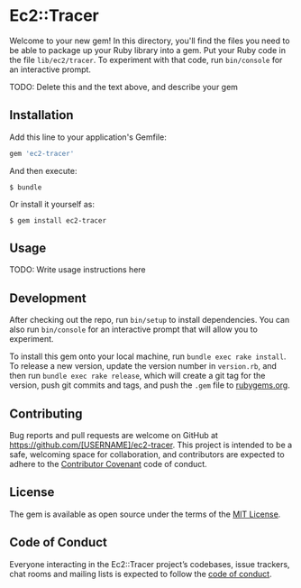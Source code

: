 # Ec2::Tracer

Welcome to your new gem! In this directory, you'll find the files you need to be able to package up your Ruby library into a gem. Put your Ruby code in the file `lib/ec2/tracer`. To experiment with that code, run `bin/console` for an interactive prompt.

TODO: Delete this and the text above, and describe your gem

## Installation

Add this line to your application's Gemfile:

```ruby
gem 'ec2-tracer'
```

And then execute:

    $ bundle

Or install it yourself as:

    $ gem install ec2-tracer

## Usage

TODO: Write usage instructions here

## Development

After checking out the repo, run `bin/setup` to install dependencies. You can also run `bin/console` for an interactive prompt that will allow you to experiment.

To install this gem onto your local machine, run `bundle exec rake install`. To release a new version, update the version number in `version.rb`, and then run `bundle exec rake release`, which will create a git tag for the version, push git commits and tags, and push the `.gem` file to [rubygems.org](https://rubygems.org).

## Contributing

Bug reports and pull requests are welcome on GitHub at https://github.com/[USERNAME]/ec2-tracer. This project is intended to be a safe, welcoming space for collaboration, and contributors are expected to adhere to the [Contributor Covenant](http://contributor-covenant.org) code of conduct.

## License

The gem is available as open source under the terms of the [MIT License](https://opensource.org/licenses/MIT).

## Code of Conduct

Everyone interacting in the Ec2::Tracer project’s codebases, issue trackers, chat rooms and mailing lists is expected to follow the [code of conduct](https://github.com/[USERNAME]/ec2-tracer/blob/master/CODE_OF_CONDUCT.md).
